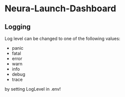 # Neura-Launch-Dashboard

## Logging

Log level can be changed to one of the following values:

* panic
* fatal
* error
* warn
* info
* debug
* trace

by setting LogLevel in .env!
